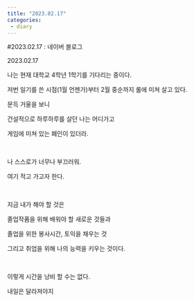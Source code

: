 ```yaml
---
title: "2023.02.17"
categories:
 - diary
---
```

#2023.02.17 : 네이버 블로그








2023.02.17

나는 현재 대학교 4학년 1학기를 기다리는 중이다.

저번 일기를 쓴 시점(1월 언젠가)부터 2월 중순까지 롤에 미쳐 살고 있다.

문득 거울을 보니

건설적으로 하루하루를 살던 나는 어디가고

게임에 미쳐 있는 폐인이 있더라.

​

나 스스로가 너무나 부끄러워.

여기 적고 가고자 한다.

​

지금 내가 해야 할 것은

졸업작품을 위해 배워야 할 새로운 것들과

졸업을 위한 봉사시간, 토익을 채우는 것

그리고 취업을 위해 나의 능력을 키우는 것이다.

​

이렇게 시간을 낭비 할 수는 없다.

내일은 달라져야지





 

